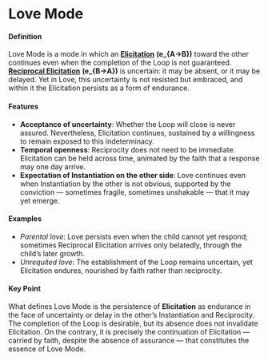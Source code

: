 # Love Mode

#### **Definition**

Love Mode is a mode in which an [**Elicitation**](../operations/elicitation.md) **(e\_{A→B})** toward the other continues even when the completion of the Loop is not guaranteed. [**Reciprocal Elicitation**](../operations/loop-reciprocal-elicitation.md) **(e\_{B→A})** is uncertain: it may be absent, or it may be delayed. Yet in Love, this uncertainty is not resisted but embraced, and within it the Elicitation persists as a form of endurance.

#### **Features**

* **Acceptance of uncertainty**: Whether the Loop will close is never assured. Nevertheless, Elicitation continues, sustained by a willingness to remain exposed to this indeterminacy.
* **Temporal openness**: Reciprocity does not need to be immediate. Elicitation can be held across time, animated by the faith that a response may one day arrive.
* **Expectation of Instantiation on the other side**: Love continues even when Instantiation by the other is not obvious, supported by the conviction — sometimes fragile, sometimes unshakable — that it may yet emerge.

#### **Examples**

* _Parental love_: Love persists even when the child cannot yet respond; sometimes Reciprocal Elicitation arrives only belatedly, through the child’s later growth.
* _Unrequited love_: The establishment of the Loop remains uncertain, yet Elicitation endures, nourished by faith rather than reciprocity.

#### **Key Point**

What defines Love Mode is the persistence of **Elicitation** as endurance in the face of uncertainty or delay in the other’s Instantiation and Reciprocity. The completion of the Loop is desirable, but its absence does not invalidate Elicitation. On the contrary, it is precisely the continuation of Elicitation — carried by faith, despite the absence of assurance — that constitutes the essence of Love Mode.
